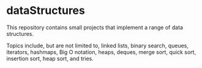 # dataStructures
This repository contains small projects that implement a range of data structures.

Topics include, but are not limited to, linked lists, binary search, queues, iterators, hashmaps, Big O notation, heaps, deques, merge sort, quick sort, insertion sort, heap sort, and tries. 
